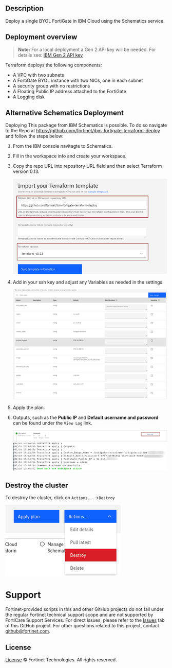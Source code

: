 ## Description

Deploy a single BYOL FortiGate in IBM Cloud using the Schematics service.

## Deployment overview

> **Note:** For a local deployment a Gen 2 API key will be needed. For details see: [IBM Gen 2 API key](https://cloud.ibm.com/docs/terraform?topic=terraform-provider-reference)

Terraform deploys the following components:

-   A VPC with two subnets
-   A FortiGate BYOL instance with two NICs, one in each subnet
-   A security group with no restrictions
-   A Floating Public IP address attached to the FortiGate
-   A Logging disk

## Alternative Schematics Deployment

Deploying This package from IBM Schematics is possible. To do so navigate to the Repo at https://github.com/fortinet/ibm-fortigate-terraform-deploy and follow the steps below:

1. From the IBM console navitagte to Schematics.
2. Fill in the workspace info and create your workspace.
3. Copy the repo URL into repository URL field and then select Terraform version 0.13.

    ![IBM FortiGate Deploy](./imgs/step_3.png)

4. Add in your ssh key and adjust any Variables as needed in the settings.

    ![IBM FortiGate Deploy](./imgs/step_4.png)

5. Apply the plan.
6. Outputs, such as the **Public IP** and **Default username and password** can be found under the `View Log` link.

    ![IBM FortiGate Deploy](./imgs/step_6_a.png)
    ![IBM FortiGate Deploy](./imgs/step_6_b.png)

## Destroy the cluster

To destroy the cluster, click on `Actions...`->`Destroy`

![IBM FortiGate Deploy](./imgs/destroy_cluster.png)

# Support

Fortinet-provided scripts in this and other GitHub projects do not fall under the regular Fortinet technical support scope and are not supported by FortiCare Support Services.
For direct issues, please refer to the [Issues](https://github.com/fortinet/ibm-fortigate-terraform-deploy/issues) tab of this GitHub project.
For other questions related to this project, contact [github@fortinet.com](mailto:github@fortinet.com).

## License

[License](https://github.com/fortinet/ibm-fortigate-terraform-deploy/blob/main/LICENSE) © Fortinet Technologies. All rights reserved.
